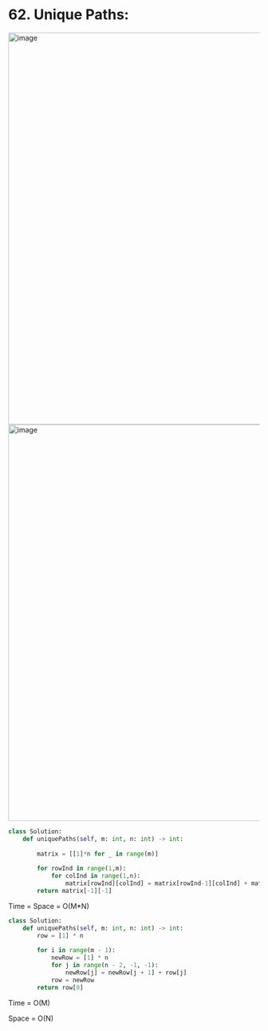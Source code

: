 # 62. Unique Paths:

<img width="786" alt="image" src="https://user-images.githubusercontent.com/35987583/173208256-f4e4ba9c-a1c6-4838-89e5-a4d97b434fdc.png">
<img width="795" alt="image" src="https://user-images.githubusercontent.com/35987583/173208259-f4c6d379-a360-4bb3-9b70-ca7b16ffdc95.png">


```python
class Solution:
    def uniquePaths(self, m: int, n: int) -> int:
        
        matrix = [[1]*n for _ in range(m)]
        
        for rowInd in range(1,m):
            for colInd in range(1,n):
                matrix[rowInd][colInd] = matrix[rowInd-1][colInd] + matrix[rowInd][colInd - 1]
        return matrix[-1][-1]
```

Time = Space = O(M*N)

```python
class Solution:
    def uniquePaths(self, m: int, n: int) -> int:
        row = [1] * n
        
        for i in range(m - 1):
            newRow = [1] * n
            for j in range(n - 2, -1, -1):
                newRow[j] = newRow[j + 1] + row[j]
            row = newRow
        return row[0]        
```
Time = O(M)

Space = O(N)
